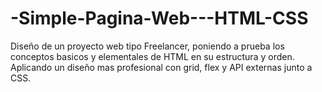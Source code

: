 # -Simple-Pagina-Web---HTML-CSS

Diseño de un proyecto web tipo Freelancer, poniendo a prueba los conceptos basicos y elementales de HTML en su estructura y orden. Aplicando un diseño mas profesional con grid, flex y API externas junto a CSS.
